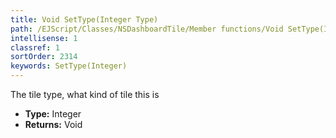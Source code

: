 ```yaml
---
title: Void SetType(Integer Type)
path: /EJScript/Classes/NSDashboardTile/Member functions/Void SetType(Integer p_0)
intellisense: 1
classref: 1
sortOrder: 2314
keywords: SetType(Integer)
---
```



The tile type, what kind of tile this is



* **Type:** Integer
* **Returns:** Void


